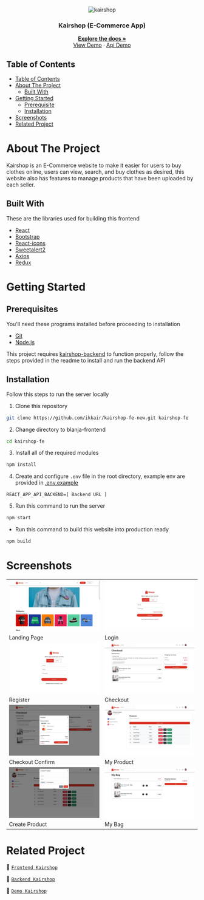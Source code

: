 <br />
<p align="center">
  <div align="center">
    <img height="150" src="./docs/readme/logo.svg" alt="kairshop" border="0"/>
  </div>
  <h3 align="center">Kairshop (E-Commerce App)</h3>
  <p align="center">
    <a href="https://github.com/ikkair/kairshop-fe-new"><strong>Explore the docs »</strong></a>
    <br />
    <a href="#">View Demo</a>
    ·
    <a href="#">Api Demo</a>
  </p>
</p>

## Table of Contents

- [Table of Contents](#table-of-contents)
- [About The Project](#about-the-project)
  - [Built With](#built-with)
- [Getting Started](#getting-started)
  - [Prerequisite](#prerequisites)
  - [Installation](#installation)
- [Screenshots](#screenshots)
- [Related Project](#related-project)

# About The Project

Kairshop is an E-Commerce website to make it easier for users to buy clothes online, users can view, search, and buy clothes as desired, this website also has features to manage products that have been uploaded by each seller.

## Built With

These are the libraries used for building this frontend

- [React](https://reactjs.org/)
- [Bootstrap](https://getbootstrap.com/)
- [React-icons](https://react-icons.github.io/react-icons/)
- [Sweetalert2](https://sweetalert2.github.io)
- [Axios](https://axios-http.com)
- [Redux](https://redux.js.org)

# Getting Started

## Prerequisites

You'll need these programs installed before proceeding to installation

- [Git](https://git-scm.com/downloads)
- [Node.js](https://nodejs.org/en/download)

This project requires [kairshop-backend](https://github.com/ikkair/kairshop) to function properly, follow the steps provided in the readme to install and run the backend API

## Installation

Follow this steps to run the server locally

1. Clone this repository

```sh
git clone https://github.com/ikkair/kairshop-fe-new.git kairshop-fe
```

2. Change directory to blanja-frontend

```sh
cd kairshop-fe
```

3. Install all of the required modules

```sh
npm install
```

4. Create and configure `.env` file in the root directory, example env are provided in [.env.example](./.env.example)

```env
REACT_APP_API_BACKEND=[ Backend URL ]
```

5. Run this command to run the server

```sh
npm start
```

- Run this command to build this website into production ready

```sh
npm build
```

# Screenshots

<table>
 <tr>
    <td><img width="350px" src="./public/docs/Kairshop Landing Page.jpg" border="0" alt="Landing Page" /></td>
    <td> <img width="350px" src="./public/docs/Kairshop Login.jpg" border="0"  alt="Login" /></td>
  </tr>
   <tr>
    <td>Landing Page</td>
    <td>Login</td>
  </tr>
   <tr>
    <td><img width="350px" src="./public/docs/Kairshop Register.jpg" border="0" alt="Register" /></td>
    <td><img width="350px" src="./public/docs/Kairshop Checkout.jpg" border="0" alt="Checkout" /> </td>
  </tr>
   <tr>
    <td>Register</td>
    <td>Checkout</td>
  </tr>
  <tr>
    <td><img width="350px" src="./public/docs/Kairshop Checkout Modal.jpg" border="0" alt="Checkout Confirm" /> </td>
     <td><img width="350px" src="./public/docs/Kairshop MyProduct.jpg" border="0" alt="My Product" /></td>
  </tr>
   <tr>
    <td>Checkout Confirm</td>
     <td>My Product</td>
  </tr>
  <tr>
    <td><img width="350px" src="./public/docs/Kairshop MyProduct Create Product.jpg" border="0" alt="Create Product" /> </td>
     <td><img width="350px" src="./public/docs/Kairshop Mybag.jpg" border="0" alt="My Bag" /></td>
  </tr>
   <tr>
    <td>Create Product</td>
     <td>My Bag</td>
  </tr>
</table>

# Related Project

:rocket: [`Frontend Kairshop`](https://github.com/ikkair/kairshop-fe-new)

:rocket: [`Backend Kairshop`](https://github.com/ikkair/kairshop)

:rocket: [`Demo Kairshop`](#)